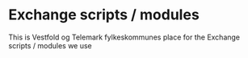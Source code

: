 # Exchange scripts / modules

This is Vestfold og Telemark fylkeskommunes place for the Exchange scripts / modules we use

